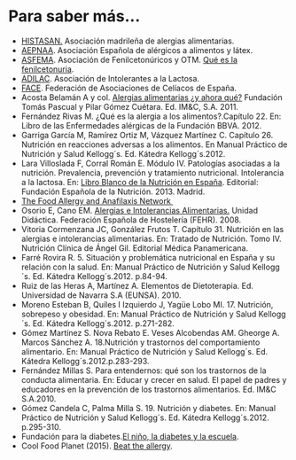 # Para saber más...

*   [HISTASAN.](https://www.somospacientes.com/histasan-2/) Asociación madrileña de alergias alimentarias.  
*   [AEPNAA](http://www.aepnaa.org/ "AEPNAA"). Asociación Española de alérgicos a alimentos y látex. 
*   [ASFEMA](http://asfema.org/blog/?page_id=1393 "Asfema"). Asociación de Fenilcetonúricos y OTM. [Qué es la fenilcetonuria](http://asfema.org/blog/?page_id=684 "Qué es la fenilcetonuria").
*   [ADILAC](http://www.lactosa.org/ "ADILAC"). Asociación de Intolerantes a la Lactosa.
*   [FACE](http://www.celiacos.org/ "FACE"). Federación de Asociaciones de Celíacos de España.
*   Acosta Belamán A y col. [Alergias alimentarias ¿y ahora qué?](Libro_Alergias_Alimentarias_2Edicion.pdf "Alergias e intolerancias y ahora qué") Fundación Tomás Pascual y Pilar Gómez Cuétara. Ed. IM&C, S.A. 2011.
*   Fernández Rivas M. ¿Qué es la alergia a los alimentos?.Capítulo 22. En: Libro de las Enfermedades alérgicas de la Fundación BBVA. 2012.
*   Garriga García M, Ramírez Ortiz M, Vázquez Martínez C. Capítulo 26. Nutrición en reacciones adversas a los alimentos. En Manual Práctico de Nutrición y Salud Kellogg´s. Ed. Kátedra Kellogg´s.2012.
*   Lara Villoslada F, Corral Román E. Módulo IV. Patologías asociadas a la nutrición. Prevalencia, prevención y tratamiento nutricional. Intolerancia a la lactosa. En: [Libro Blanco de la Nutrición en España](Libro_Blanco_Nutricion_Esp-2013.pdf "Libro Blanco de la Nutrición en España"). Editorial: Fundación Española de la Nutrición. 2013. Madrid.
*   [The Food Allergy and Anafilaxis Network ](https://www.foodallergy.org/)
*   Osorio E, Cano EM. [Alergias e Intolerancias Alimentarias.](alergiaseintolerancias_texto.pdf "Alergias e intolerancias alimentarias") Unidad Didáctica. Federación Española de Hostelería (FEHR). 2008. 
*   Vitoria Cormenzana JC, González Frutos T. Capítulo 31. Nutrición en las alergias e intolerancias alimentarias. En: Tratado de Nutrición. Tomo IV. Nutrición Clínica de Ángel Gil. Editorial Médica Panamericana.
*   Farré Rovira R. 5. Situación y problemática nutricional en España y su relación con la salud. En: Manual Práctico de Nutrición y Salud Kellogg´s. Ed. Kátedra Kellogg´s.2012. p.84-94.
*   Ruiz de las Heras A, Martínez A. Elementos de Dietoterapia. Ed. Universidad de Navarra S.A (EUNSA). 2010.
*   Moreno Esteban B, Quiles I Izquierdo J, Yagüe Lobo MI. 17. Nutrición, sobrepeso y obesidad. En: Manual Práctico de Nutrición y Salud Kellogg´s. Ed. Kátedra Kellogg´s.2012. p.271-282.
*   Gómez Martínez S. Nova Rebato E. Veses Alcobendas AM. Gheorge A. Marcos Sánchez A. 18.Nutrición y trastornos del comportamiento alimentario. En: Manual Práctico de Nutrición y Salud Kellogg´s. Ed. Kátedra Kellogg´s.2012.p.283-293.
*   Fernández Millas S. Para entendernos: qué son los trastornos de la conducta alimentaria. En: Educar y crecer en salud. El papel de padres y educadores en la prevención de los trastornos alimentarios. Ed. IM&C S.A.2010.
*   Gómez Candela C, Palma Milla S. 19. Nutrición y diabetes. En: Manual Práctico de Nutrición y Salud Kellogg´s. Ed. Kátedra Kellogg´s.2012. p.295-310.
*   Fundación para la diabetes.[El niño, la diabetes y la escuela](http://www.fundaciondiabetes.org/infantil/456/el-nino-la-diabetes-y-la-escuela-1 "El niño, la diabetes y la escuela").
*   Cool Food Planet (2015). [Beat the allergy](http://www.coolfoodplanet.org/9-12/healthy-town/beat-the-allergy "Cool food planet").